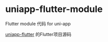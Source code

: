 # uniapp-flutter-module

Flutter module 代码 for uni-app

[uniapp-flutter](https://github.com/snice/uniapp-flutter) 的Flutter项目源码
